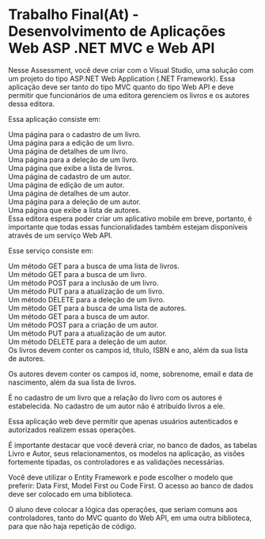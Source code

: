 # Trabalho Final(At) - Desenvolvimento de Aplicações Web ASP .NET MVC e Web API

Nesse Assessment, você deve criar com o Visual Studio, uma solução com um projeto do tipo ASP.NET Web Application (.NET Framework). 
Essa aplicação deve ser tanto do tipo MVC quanto do tipo Web API e deve permitir que funcionários de uma editora gerenciem os livros e os autores dessa editora.<br />

Essa aplicação consiste em:<br />

Uma página para o cadastro de um livro.<br />
Uma página para a edição de um livro.<br />
Uma página de detalhes de um livro.<br />
Uma página para a deleção de um livro.<br />
Uma página que exibe a lista de livros.<br />
Uma página de cadastro de um autor.<br />
Uma página de edição de um autor.<br />
Uma página de detalhes de um autor.<br />
Uma página para a deleção de um autor.<br />
Uma página que exibe a lista de autores.<br />
Essa editora espera poder criar um aplicativo mobile em breve, portanto, é importante que todas essas funcionalidades também estejam disponíveis através de um serviço Web API.<br />

Esse serviço consiste em:<br />

Um método GET para a busca de uma lista de livros.<br />
Um método GET para a busca de um livro.<br />
Um método POST para a inclusão de um livro.<br />
Um método PUT para a atualização de um livro.<br />
Um método DELETE para a deleção de um livro.<br />
Um método GET para a busca de uma lista de autores.<br />
Um método GET para a busca de um autor.<br />
Um método POST para a criação de um autor.<br />
Um método PUT para a atualização de um autor.<br />
Um método DELETE para a deleção de um autor.<br />
Os livros devem conter os campos id, título, ISBN e ano, além da sua lista de autores.<br />

Os autores devem conter os campos id, nome, sobrenome, email e data de nascimento, além da sua lista de livros.<br />

É no cadastro de um livro que a relação do livro com os autores é estabelecida. No cadastro de um autor não é atribuído livros a ele.<br />

Essa aplicação web deve permitir que apenas usuários autenticados e autorizados realizem essas operações.<br />

É importante destacar que você deverá criar, no banco de dados, as tabelas Livro e Autor, seus relacionamentos, os modelos na aplicação, as visões fortemente tipadas, os controladores e as validações necessárias.<br />

Você deve utilizar o Entity Framework e pode escolher o modelo que preferir: Data First, Model First ou Code First. O acesso ao banco de dados deve ser colocado em uma biblioteca.<br />

O aluno deve colocar a lógica das operações, que seriam comuns aos controladores, tanto do MVC quanto do Web API, em uma outra biblioteca, para que não haja repetição de código.<br />
